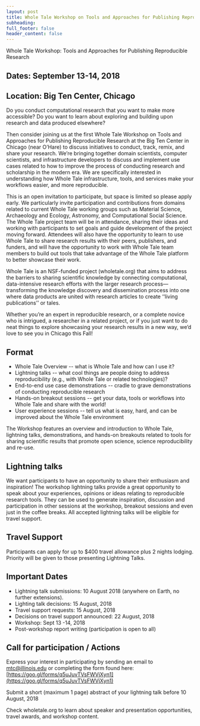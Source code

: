 ```yaml
---
layout: post
title: Whole Tale Workshop on Tools and Approaches for Publishing Reproducible Research
subheading: 
full_footer: false
header_content: false
---
```


Whole Tale Workshop: Tools and Approaches for Publishing Reproducible Research

## Dates: September 13-14, 2018 
## Location: Big Ten Center, Chicago

Do you conduct computational research that you want to make more accessible?  Do you want to learn about exploring and building upon research and data produced elsewhere?  

Then consider joining us at the first Whole Tale Workshop on Tools and Approaches for Publishing Reproducible Research at the Big Ten Center in Chicago (near O’Hare) to discuss initiatives to conduct, track, remix, and share your research. We’re bringing together domain scientists, computer scientists, and infrastructure developers to discuss and implement use cases related to how to improve the process of conducting research and scholarship in the modern era.  We are specifically interested in understanding how Whole Tale infrastructure, tools, and services make your workflows easier, and more reproducible.

This is an open invitation to participate, but space is limited so please apply early.  We particularly invite participation and contributions from domains related to current Whole Tale working groups such as Material Science, Archaeology and Ecology, Astronomy, and Computational Social Science. The Whole Tale project team will be in attendance, sharing their ideas and working with participants to set goals and guide development of the project moving forward.  Attendees will also have the opportunity to learn to use Whole Tale to share research results with their peers, publishers, and funders, and will have the opportunity to work with Whole Tale team members to build out tools that take advantage of the Whole Tale platform to better showcase their work.

Whole Tale is an NSF-funded project (wholetale.org) that aims to address the barriers to sharing scientific knowledge by connecting computational, data-intensive research efforts with the larger research process—transforming the knowledge discovery and dissemination process into one where data products are united with research articles to create ‘‘living publications’’ or tales. 

Whether you’re an expert in reproducible research, or a complete novice who is intrigued, a researcher in a related project, or if you just want to do neat things to explore showcasing your research results in a new way, we’d love to see you in Chicago this Fall!

## Format

 * Whole Tale Overview -- what is Whole Tale and how can I use it? 
 * Lightning talks -- what cool things are people doing to address reproducibility (e.g., with Whole Tale or related technologies)?
 * End-to-end use case demonstrations -- cradle to grave demonstrations of conducting reproducible research
 * Hands-on breakout sessions -- get your data, tools or workflows into Whole Tale and share with the world!
 * User experience sessions -- tell us what is easy, hard, and can be improved about the Whole Tale environment

The Workshop features an overview and introduction to Whole Tale, lightning talks, demonstrations, and hands-on breakouts related to tools for sharing scientific results that promote open science, science reproducibility and re-use.

## Lightning talks

We want participants to have an opportunity to share their enthusiasm and inspiration! The workshop lightning talks provide a great opportunity to speak about your experiences, opinions or ideas relating to reproducible research tools. They can be used to generate inspiration, discussion and participation in other sessions at the workshop, breakout sessions and even just in the coffee breaks. All accepted lightning talks will be eligible for travel support.

## Travel Support

Participants can apply for up to $400 travel allowance plus 2 nights lodging.  Priority will be given to those presenting Lightning Talks. 

## Important Dates

* Lightning talk submissions: 10 August 2018 (anywhere on Earth, no further extensions).
* Lighting talk decisions: 15 August, 2018
* Travel support requests: 15 August, 2018 
* Decisions on travel support announced: 22 August, 2018
* Workshop:  Sept 13 -14, 2018
* Post-workshop report writing (participation is open to all)
 
## Call for participation / Actions

Express your interest in participating by sending an email to mtc@illinois.edu or completing the form found here: [https://goo.gl/forms/q5uJuvTVsFWVjXyn1](https://goo.gl/forms/q5uJuvTVsFWVjXyn1)

Submit a short (maximum 1 page) abstract of your lightning talk before 10 August, 2018

Check wholetale.org to learn about speaker and presentation opportunities, travel awards, and workshop content. 
